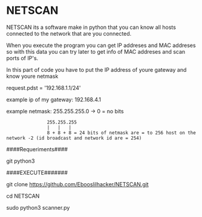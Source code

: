 # NETSCAN

NETSCAN its a software make in python that you can know all hosts connected to the network that are you connected.

When you execute the program you can get IP addreses and MAC addreses so with this data you can try later to get info of MAC addreses and scan ports of IP's.


In this part of code you have to put the IP address of youre gateway and know youre netmask

request.pdst = '192.168.1.1/24'

example ip of my gateway: 192.168.4.1

example netmask:  255.255.255.0 -> 0 = no bits
                   
                   255.255.255
                   |   |   |   
                   8 + 8 + 8 = 24 bits of netmask are = to 256 host on the network -2 (id broadcast and network id are = 254)


####Requeriments####

git 
python3

####EXECUTE#######

git clone https://github.com/Ebooslilhacker/NETSCAN.git

cd NETSCAN

sudo python3 scanner.py

